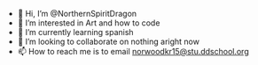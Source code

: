 - 👋 Hi, I’m @NorthernSpiritDragon
- 👀 I’m interested in Art and how to code
- 🌱 I’m currently learning spanish
- 💞️ I’m looking to collaborate on nothing aright now
- 📫 How to reach me is to email norwoodkr15@stu.ddschool.org

<!---
NorthernSpiritDragon/NorthernSpiritDragon is a ✨ special ✨ repository because its `README.md` (this file) appears on your GitHub profile.
You can click the Preview link to take a look at your changes.
--->

